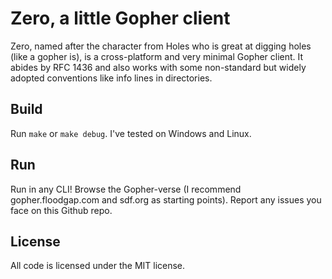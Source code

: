 # Zero, a little Gopher client

Zero, named after the character from Holes who is great at digging holes (like a gopher is), is a cross-platform and very minimal Gopher client. It abides by RFC 1436 and also works with some non-standard but widely adopted conventions like info lines in directories.

## Build

Run ```make``` or ```make debug```. I've tested on Windows and Linux.

## Run

Run in any CLI! Browse the Gopher-verse (I recommend gopher.floodgap.com and sdf.org as starting points). Report any issues you face on this Github repo.

## License

All code is licensed under the MIT license.
